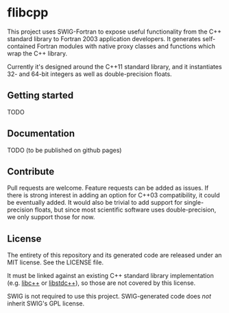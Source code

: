 # flibcpp

This project uses SWIG-Fortran to expose useful functionality from the C++
standard library to Fortran 2003 application developers. It generates
self-contained Fortran modules with native proxy classes and functions
which wrap the C++ library.

Currently it's designed around the C++11 standard library, and it instantiates
32- and 64-bit integers as well as double-precision floats.

## Getting started

TODO

## Documentation

TODO (to be published on github pages)

## Contribute

Pull requests are welcome. Feature requests can be added as issues. If there is
strong interest in adding an option for C++03 compatibility, it could be
eventually added. It would also be trivial to add support for single-precision
floats, but since most scientific software uses double-precision, we only
support those for now.

## License

The entirety of this repository and its generated code are released under an
MIT license. See the LICENSE file.

It must be linked against an existing C++ standard library implementation (e.g.
[libc++](https://libcxx.llvm.org) or [libstdc++](https://gcc.gnu.org/wiki/Libstdc++)), so those are not covered by this license.

SWIG is not required to use this project. SWIG-generated code does _not_
inherit SWIG's GPL license.
